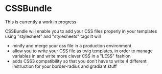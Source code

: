 # CSSBundle

This is currently a work in progress

CSSBundle will enable you to add your CSS files properly in your templates using "stylesheet" and "stylesheets" tags
It will
 * minify and merge your css file in a production environment
 * allow you to write your CSS file as twig templates, in order to manage variables in and write more clever CSS in a "LESS" fashion
 * adds CSS3 compatibility so that you don't have to write 4 different instruction for your border-radius and gradiant stuff
